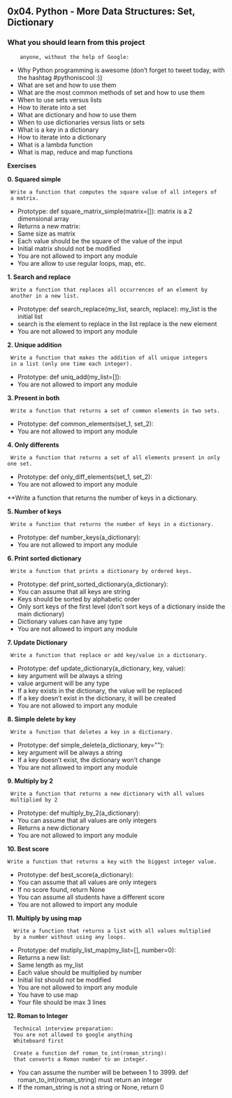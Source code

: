 ## 0x04. Python - More Data Structures: Set, Dictionary

### What you should learn from this project

``` At the end of this project you are expected to be able to explain to
    anyone, without the help of Google:
```

* Why Python programming is awesome (don’t forget to tweet today,
  with the hashtag #pythoniscool :))
* What are set and how to use them
* What are the most common methods of set and how to use them
* When to use sets versus lists
* How to iterate into a set
* What are dictionary and how to use them
* When to use dictionaries versus lists or sets
* What is a key in a dictionary
* How to iterate into a dictionary
* What is a lambda function
* What is map, reduce and map functions

**Exercises**

**0. Squared simple**

     Write a function that computes the square value of all integers of
     a matrix.

* Prototype: def square_matrix_simple(matrix=[]):
  matrix is a 2 dimensional array
* Returns a new matrix:
* Same size as matrix
* Each value should be the square of the value of the input
* Initial matrix should not be modified
* You are not allowed to import any module
* You are allow to use regular loops, map, etc.

**1. Search and replace**

     Write a function that replaces all occurrences of an element by
     another in a new list.

* Prototype: def search_replace(my_list, search, replace):
  my_list is the initial list
* search is the element to replace in the list
  replace is the new element
* You are not allowed to import any module

**2. Unique addition**

     Write a function that makes the addition of all unique integers
     in a list (only one time each integer).
* Prototype: def uniq_add(my_list=[]):
* You are not allowed to import any module

**3. Present in both**

     Write a function that returns a set of common elements in two sets.

* Prototype: def common_elements(set_1, set_2):
* You are not allowed to import any module

**4. Only differents**

     Write a function that returns a set of all elements present in only one set.

* Prototype: def only_diff_elements(set_1, set_2):
* You are not allowed to import any module

**Write a function that returns the number of keys in a dictionary.

**5. Number of keys**

     Write a function that returns the number of keys in a dictionary.

* Prototype: def number_keys(a_dictionary):
* You are not allowed to import any module

**6. Print sorted dictionary**

     Write a function that prints a dictionary by ordered keys.

* Prototype: def print_sorted_dictionary(a_dictionary):
* You can assume that all keys are string
* Keys should be sorted by alphabetic order
* Only sort keys of the first level (don’t sort keys of a
  dictionary inside the main dictionary)
* Dictionary values can have any type
* You are not allowed to import any module

**7. Update Dictionary**

     Write a function that replace or add key/value in a dictionary.

* Prototype: def update_dictionary(a_dictionary, key, value):
* key argument will be always a string
* value argument will be any type
* If a key exists in the dictionary, the value will be replaced
* If a key doesn’t exist in the dictionary, it will be created
* You are not allowed to import any module

**8. Simple delete by key**

     Write a function that deletes a key in a dictionary.

* Prototype: def simple_delete(a_dictionary, key=""):
* key argument will be always a string
* If a key doesn’t exist, the dictionary won’t change
* You are not allowed to import any module

**9. Multiply by 2**

     Write a function that returns a new dictionary with all values
     multiplied by 2

* Prototype: def multiply_by_2(a_dictionary):
* You can assume that all values are only integers
* Returns a new dictionary
* You are not allowed to import any module

**10. Best score**

    Write a function that returns a key with the biggest integer value.

* Prototype: def best_score(a_dictionary):
* You can assume that all values are only integers
* If no score found, return None
* You can assume all students have a different score
* You are not allowed to import any module

**11. Multiply by using map**

      Write a function that returns a list with all values multiplied
      by a number without using any loops.

* Prototype: def mutiply_list_map(my_list=[], number=0):
* Returns a new list:
* Same length as my_list
* Each value should be multiplied by number
* Initial list should not be modified
* You are not allowed to import any module
* You have to use map
* Your file should be max 3 lines

**12. Roman to Integer**

      Technical interview preparation:
      You are not allowed to google anything
      Whiteboard first

      Create a function def roman_to_int(roman_string):
      that converts a Roman number to an integer.

* You can assume the number will be between 1 to 3999.
  def roman_to_int(roman_string) must return an integer
* If the roman_string is not a string or None, return 0